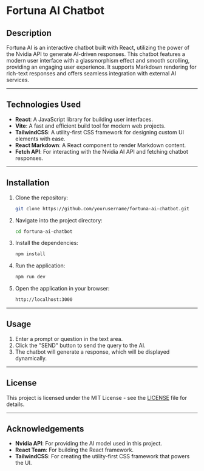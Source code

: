 # **Fortuna AI Chatbot**

## **Description**

Fortuna AI is an interactive chatbot built with React, utilizing the power of the Nvidia API to generate AI-driven responses. This chatbot features a modern user interface with a glassmorphism effect and smooth scrolling, providing an engaging user experience. It supports Markdown rendering for rich-text responses and offers seamless integration with external AI services.

---

## **Technologies Used**

- **React**: A JavaScript library for building user interfaces.
- **Vite**: A fast and efficient build tool for modern web projects.
- **TailwindCSS**: A utility-first CSS framework for designing custom UI elements with ease.
- **React Markdown**: A React component to render Markdown content.
- **Fetch API**: For interacting with the Nvidia AI API and fetching chatbot responses.

---

## **Installation**

1. Clone the repository:

   ```bash
   git clone https://github.com/yourusername/fortuna-ai-chatbot.git
   ```

2. Navigate into the project directory:

   ```bash
   cd fortuna-ai-chatbot
   ```

3. Install the dependencies:

   ```bash
   npm install
   ```

4. Run the application:

   ```bash
   npm run dev
   ```

5. Open the application in your browser:
   ```bash
   http://localhost:3000
   ```

---

## **Usage**

1. Enter a prompt or question in the text area.
2. Click the "SEND" button to send the query to the AI.
3. The chatbot will generate a response, which will be displayed dynamically.

---

## **License**

This project is licensed under the MIT License - see the [LICENSE](LICENSE) file for details.

---

## **Acknowledgements**

- **Nvidia API**: For providing the AI model used in this project.
- **React Team**: For building the React framework.
- **TailwindCSS**: For creating the utility-first CSS framework that powers the UI.
